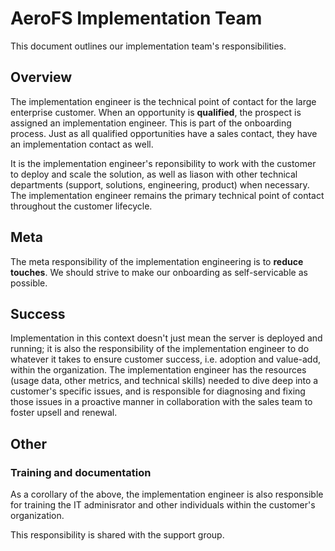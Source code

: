 # AeroFS Implementation Team

This document outlines our implementation team's responsibilities.

## Overview

The implementation engineer is the technical point of contact for the large
enterprise customer. When an opportunity is <strong>qualified</strong>, the
prospect is assigned an implementation engineer. This is part of the onboarding
process. Just as all qualified opportunities have a sales contact, they have
an implementation contact as well.

It is the implementation engineer's reponsibility to work with the customer to
deploy and scale the solution, as well as liason with other technical
departments (support, solutions, engineering, product) when necessary. The
implementation engineer remains the primary technical point of contact
throughout the customer lifecycle.

## Meta

The meta responsibility of the implementation engineering is to <strong>reduce
touches</strong>. We should strive to make our onboarding as self-servicable
as possible.

## Success

Implementation in this context doesn't just mean the server is deployed and
running; it is also the responsibility of the implementation engineer to do
whatever it takes to ensure customer success, i.e. adoption and value-add,
within the organization. The implementation engineer has the resources
(usage data, other metrics, and technical skills) needed to dive deep into a
customer's specific issues, and is responsible for diagnosing and fixing those
issues in a proactive manner in collaboration with the sales team to foster
upsell and renewal.

## Other

### Training and documentation

As a corollary of the above, the implementation engineer is also responsible
for training the IT adminisrator and other individuals within the customer's
organization.

This responsibility is shared with the support group.
